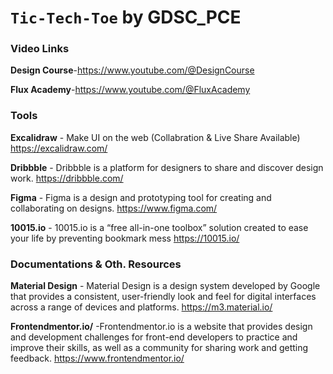 
# `Tic-Tech-Toe` by GDSC_PCE
### Video Links

**Design Course**-<https://www.youtube.com/@DesignCourse>

**Flux Academy**-<https://www.youtube.com/@FluxAcademy>

### Tools

**Excalidraw** - Make UI on the web (Collabration & Live Share Available)
<https://excalidraw.com/>


**Dribbble** - Dribbble is a platform for designers to share and discover design work.
<https://dribbble.com/>


**Figma** - Figma is a design and prototyping tool for creating and collaborating on designs.
<https://www.figma.com/>


**10015.io** - 10015.io is a “free all-in-one toolbox” solution created to ease your life by preventing bookmark mess
<https://10015.io/>


### Documentations & Oth. Resources

**Material Design** - Material Design is a design system developed by Google that provides a consistent, user-friendly look and feel for digital interfaces across a range of devices and platforms.
<https://m3.material.io/>	

**Frontendmentor.io/** -Frontendmentor.io is a website that provides design and development challenges for front-end developers to practice and improve their skills, as well as a community for sharing work and getting feedback.
<https://www.frontendmentor.io/>

